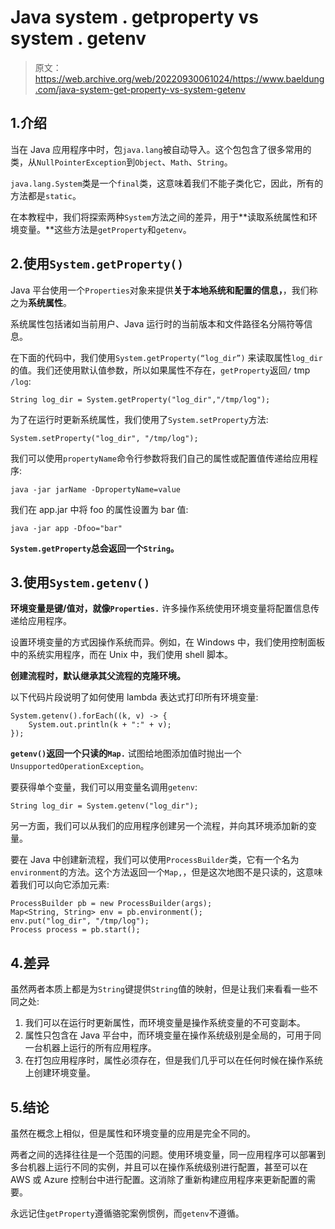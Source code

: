 # Java system . getproperty vs system . getenv

> 原文：<https://web.archive.org/web/20220930061024/https://www.baeldung.com/java-system-get-property-vs-system-getenv>

## 1.介绍

当在 Java 应用程序中时，包`java.lang`被自动导入。这个包包含了很多常用的类，从`NullPointerException`到`Object`、`Math`、`String`。

`java.lang.System`类是一个`final`类，这意味着我们不能子类化它，因此，所有的方法都是`static`。

在本教程中，我们将探索两种`System`方法之间的差异，用于**读取系统属性和环境变量。**这些方法是`getProperty`和`getenv`。

## 2.使用`System.getProperty()`

Java 平台使用一个`Properties`对象来提供**关于本地系统和配置的信息，**，我们称之为**系统属性**。

系统属性包括诸如当前用户、Java 运行时的当前版本和文件路径名分隔符等信息。

在下面的代码中，我们使用`System.getProperty(“log_dir”)` 来读取属性`log_dir`的值。我们还使用默认值参数，所以如果属性不存在，`getProperty`返回`/` tmp `/log`:

```
String log_dir = System.getProperty("log_dir","/tmp/log"); 
```

为了在运行时更新系统属性，我们使用了`System.setProperty`方法:

```
System.setProperty("log_dir", "/tmp/log");
```

我们可以使用`propertyName`命令行参数将我们自己的属性或配置值传递给应用程序:

```
java -jar jarName -DpropertyName=value
```

我们在 app.jar 中将 foo 的属性设置为 bar 值:

```
java -jar app -Dfoo="bar"
```

**`System.getProperty`总会返回一个`String`。**

## 3.使用`System.getenv()`

**环境变量是键/值对，就像`Properties.`** 许多操作系统使用环境变量将配置信息传递给应用程序。

设置环境变量的方式因操作系统而异。例如，在 Windows 中，我们使用控制面板中的系统实用程序，而在 Unix 中，我们使用 shell 脚本。

**创建流程时，默认继承其父流程的克隆环境。**

以下代码片段说明了如何使用 lambda 表达式打印所有环境变量:

```
System.getenv().forEach((k, v) -> {
    System.out.println(k + ":" + v);
}); 
```

**`getenv()`返回一个只读的`Map.`** 试图给地图添加值时抛出一个`UnsupportedOperationException`。

要获得单个变量，我们可以用变量名调用`getenv`:

```
String log_dir = System.getenv("log_dir");
```

另一方面，我们可以从我们的应用程序创建另一个流程，并向其环境添加新的变量。

要在 Java 中创建新流程，我们可以使用`ProcessBuilder`类，它有一个名为`environment`的方法。这个方法返回一个`Map,`，但是这次地图不是只读的，这意味着我们可以向它添加元素:

```
ProcessBuilder pb = new ProcessBuilder(args);
Map<String, String> env = pb.environment();
env.put("log_dir", "/tmp/log");
Process process = pb.start();
```

## 4.差异

虽然两者本质上都是为`String`键提供`String`值的映射，但是让我们来看看一些不同之处:

1.  我们可以在运行时更新属性，而环境变量是操作系统变量的不可变副本。
2.  属性只包含在 Java 平台中，而环境变量在操作系统级别是全局的，可用于同一台机器上运行的所有应用程序。
3.  在打包应用程序时，属性必须存在，但是我们几乎可以在任何时候在操作系统上创建环境变量。

## 5.结论

虽然在概念上相似，但是属性和环境变量的应用是完全不同的。

两者之间的选择往往是一个范围的问题。使用环境变量，同一应用程序可以部署到多台机器上运行不同的实例，并且可以在操作系统级别进行配置，甚至可以在 AWS 或 Azure 控制台中进行配置。这消除了重新构建应用程序来更新配置的需要。

永远记住`getProperty`遵循骆驼案例惯例，而`getenv`不遵循。